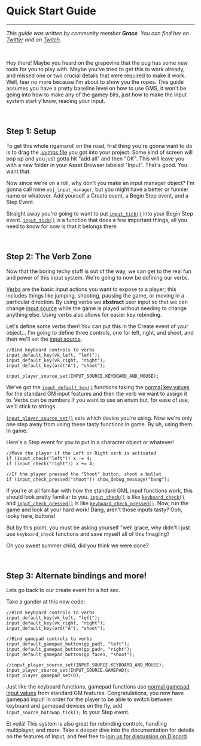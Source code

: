 # Quick Start Guide

---

*This guide was written by community member **Grace**. You can find her on [Twitter](https://twitter.com/gart_gh) and on [Twitch](https://www.twitch.tv/gart222).*

&nbsp;

Hey there! Maybe you heard on the grapevine that the pug has some new tools for you to play with.  Maybe you've tried to get this to work already, and missed one or two crucial details that were required to make it work.  Well, fear no more because I'm about to show you the ropes.  This guide assumes you have a pretty baseline level on how to use GMS, it won't be going into how to make any of the gamey bits, just how to make the input system start y'know, reading your input.

&nbsp;

## Step 1:  Setup

To get this whole rigamaroll on the road, first thing you're gonna want to do is to drag the [.yymps file](https://github.com/JujuAdams/Input/releases) you got into your project.  Some kind of screen will pop up and you just gotta hit "add all" and then "OK".  This will leave you with a new folder in your Asset Browser labeled "Input".  That's good.  You want that.

Now since we're on a roll, why don't you make an input manager object?  I'm gonna call mine `obj_input_manager`, but you might have a better or funnier name or whatever.  Add yourself a Create event, a Begin Step event, and a Step Event.

Straight away you're going to want to put [`input_tick()`](Functions-(System)#input_tick) into your Begin Step event.
[`input_tick()`](Functions-(System)#input_tick) is a function that does a few important things, all you need to know for now is that it belongs there.

&nbsp;

## Step 2: The Verb Zone

Now that the boring techy stuff is out of the way, we can get to the real fun and power of this input system.  We're going to now be defining our verbs.

[Verbs](Verbs-and-Alternate-Bindings) are the basic input actions you want to expose to a player; this includes things like jumping, shooting, pausing the game, or moving in a particular direction. By using verbs we **abstract** user input so that we can change [input source](Input-Sources) while the game is played without needing to change anything else. Using verbs also allows for easier key rebinding.

Let's define some verbs then! You can put this in the Create event of your object... I'm going to define three controls, one for left, right, and shoot, and then we'll set the [input source](Input-Sources).

```
//Bind keyboard controls to verbs
input_default_key(vk_left, "left");
input_default_key(vk_right, "right");
input_default_key(ord("A"), "shoot"); 

input_player_source_set(INPUT_SOURCE.KEYBOARD_AND_MOUSE);
```
We've got the [`input_default_key()`](Functions-(Default-Bindings)#input_default_keykey-verb-alternate) functions taking the [normal key values](https://manual.yoyogames.com/GameMaker_Language/GML_Reference/Game_Input/Keyboard_Input/Keyboard_Input.htm) for the standard GM input features and then the verb we want to assign it to. Verbs can be numbers if you want to use an enum but, for ease of use, we'll stick to strings.

[`input_player_source_set()`](Functions-(Players)#input_player_source_setsource-playerindex) sets which device you're using. Now we're only one step away from using these tasty functions in game. By uh, using them. In game.

Here's a Step event for you to put in a character object or whatever!

 ```
//Move the player if the Left or Right verb is activated
if (input_check("left")) x -= 4;
if (input_check("right")) x += 4;

//If the player pressed the "Shoot" button, shoot a bullet
if (input_check_pressed("shoot")) show_debug_message("bang");
```

If you're at all familiar with how the standard GML input functions work, this should look pretty familiar to you. [`input_check()`](Functions-(Checkers)#input_checkverb-playerindex-bufferduration) is like [`keyboard_check()`](https://docs2.yoyogames.com/source/_build/3_scripting/4_gml_reference/controls/keyboard%20input/keyboard_check.html) and [`input_check_pressed()`](Functions-(Checkers)#input_check_pressedverb-playerindex-bufferduration) is like [`keyboard_check_pressed()`](https://docs2.yoyogames.com/source/_build/3_scripting/4_gml_reference/controls/keyboard%20input/keyboard_check_pressed.html).
Now, run the game and look at your hard work! Dang, aren't those inputs tasty? Ooh, looky here, buttons!

But by this point, you must be asking yourself "well grace, why didn't i just use `keyboard_check` functions and save myself all of this finagling?

Oh you sweet summer child, did you think we were done?

&nbsp;

## Step 3: Alternate bindings and more!

Lets go back to our create event for a hot sec.

Take a gander at this new code:

```
//Bind keyboard controls to verbs
input_default_key(vk_left, "left");
input_default_key(vk_right, "right");
input_default_key(ord("A"), "shoot"); 

//Bind gamepad controls to verbs
input_default_gamepad_button(gp_padl, "left");
input_default_gamepad_button(gp_padr, "right");
input_default_gamepad_button(gp_face1, "shoot");

//input_player_source_set(INPUT_SOURCE.KEYBOARD_AND_MOUSE);
input_player_source_set(INPUT_SOURCE.GAMEPAD);
input_player_gamepad_set(0);
```

Just like the keyboard functions, gamepad functions use [normal gamepad input values](https://manual.yoyogames.com/GameMaker_Language/GML_Reference/Game_Input/GamePad_Input/Gamepad_Input.htm) from standard GM features. Congratulations, you now have gamepad input!  In order for the player to be able to switch between keyboard and gamepad devices on the fly, add `input_source_hotswap_tick();` to your Step event.

Et voilà! This system is also great for rebinding controls, handling multiplayer, and more. Take a deeper dive into the documentation for details on the features of Input, and feel free to [join us for discussion on Discord](https://discord.gg/8krYCqr).
